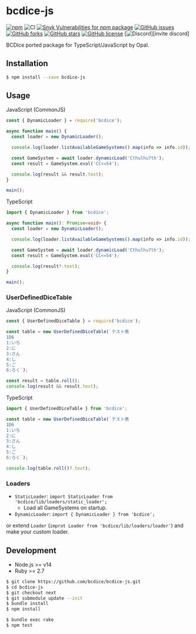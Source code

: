# bcdice-js
[![npm](https://img.shields.io/npm/v/bcdice.svg)](https://www.npmjs.com/package/bcdice)
![CI](https://github.com/bcdice/bcdice-js/workflows/CI/badge.svg)
[![Snyk Vulnerabilities for npm package](https://img.shields.io/snyk/vulnerabilities/npm/bcdice.svg)](#)
[![GitHub issues](https://img.shields.io/github/issues/bcdice/bcdice-js.svg)](https://github.com/bcdice/bcdice-js/issues)
[![GitHub forks](https://img.shields.io/github/forks/bcdice/bcdice-js.svg)](https://github.com/bcdice/bcdice-js/network)
[![GitHub stars](https://img.shields.io/github/stars/bcdice/bcdice-js.svg)](https://github.com/bcdice/bcdice-js/stargazers)
[![GitHub license](https://img.shields.io/github/license/bcdice/bcdice-js.svg)](https://github.com/bcdice/bcdice-js/blob/master/LICENSE)
[![Discord](https://img.shields.io/discord/597133335243784192.svg?color=7289DA&logo=discord&logoColor=fff)][invite discord]

BCDice ported package for TypeScript/JavaScript by Opal.

## Installation
```bash
$ npm install --save bcdice-js
```

## Usage
JavaScript (CommonJS)
```js
const { DynamicLoader } = require('bcdice');

async function main() {
  const loader = new DynamicLoader();

  console.log(loader.listAvailableGameSystems().map(info => info.id));

  const GameSystem = await loader.dynamicLoad('Cthulhu7th');
  const result = GameSystem.eval('CC<=54');

  console.log(result && result.text);
}

main();
```

TypeScript
```ts
import { DynamicLoader } from 'bcdice';

async function main(): Promise<void> {
  const loader = new DynamicLoader();

  console.log(loader.listAvailableGameSystems().map(info => info.id));

  const GameSystem = await loader.dynamicLoad('Cthulhu7th');
  const result = GameSystem.eval('CC<=54');

  console.log(result?.text);
}

main();
```

### UserDefinedDiceTable
JavaScript (CommonJS)
```js
const { UserDefinedDiceTable } = require('bcdice');

const table = new UserDefinedDiceTable(`テスト表
1D6
1:いち
2:に
3:さん
4:し
5:ご
6:ろく`);

const result = table.roll();
console.log(result && result.text);
```

TypeScript
```ts
import { UserDefinedDiceTable } from 'bcdice';

const table = new UserDefinedDiceTable(`テスト表
1D6
1:いち
2:に
3:さん
4:し
5:ご
6:ろく`);

console.log(table.roll()?.text);
```

### Loaders
* `StaticLoader`: `import StaticLoader from 'bcdice/lib/loaders/static_loader';`
  * Load all GameSystems on startup.
* `DynamicLoader`: `import { DynamicLoader } from 'bcdice';`

or extend `Loader` (`improt Loader from 'bcdice/lib/loaders/loader'`) and make your custom loader.

## Development
* Node.js >= v14
* Ruby >= 2.7

```bash
$ git clone https://github.com/bcdice/bcdice-js.git
$ cd bcdice-js
$ git checkout next
$ git submodule update --init
$ bundle install
$ npm install
```

```bash
$ bundle exec rake
$ npm test
```
